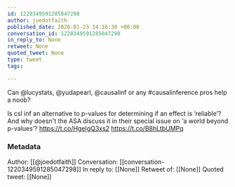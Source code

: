 ```yaml
---
id: 1220349591285047298
author: joedotfaith
published_date: 2020-01-23 14:16:30 +00:00
conversation_id: 1220349591285047298
in_reply_to: None
retweet: None
quoted_tweet: None
type: tweet
tags:

---
```


Can @lucystats, @yudapearl, @causalinf or any #causalinference pros help a noob?

Is csl inf an alternative to p-values for determining if an effect is ‘reliable’? And why doesn't the ASA discuss it in their special issue on ‘a world beyond p-values’?
https://t.co/HgeIgQ3xs2 https://t.co/B8hLtbUMPq

### Metadata

Author: [[@joedotfaith]]
Conversation: [[conversation-1220349591285047298]]
In reply to: [[None]]
Retweet of: [[None]]
Quoted tweet: [[None]]
